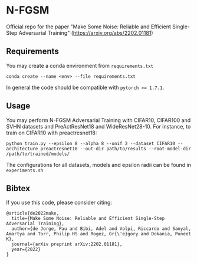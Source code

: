 # N-FGSM

Official repo for the paper "Make Some Noise: Reliable and Efficient Single-Step Adversarial Training" (https://arxiv.org/abs/2202.01181)

## Requirements
You may create a conda environment from `requirements.txt`
```
conda create --name <env> --file requirements.txt
```
In general the code should be compatible with `pytorch >= 1.7.1`.

## Usage
You may perform N-FGSM Adversarial Training with CIFAR10, CIFAR100 and SVHN datasets and PreActResNet18 and WideResNet28-10. For instance, to train on CIFAR10 with preactresnet18:
```
python train.py --epsilon 8 --alpha 8 --unif 2 --dataset CIFAR10 --architecture preactresnet18 --out-dir path/to/results --root-model-dir /path/to/trained/models/
```
The configurations for all datasets, models and epsilon radii can be found in `experiments.sh`

## Bibtex
If you use this code, please consider citing:

```
@article{de2022make,
  title={Make Some Noise: Reliable and Efficient Single-Step Adversarial Training},
  author={de Jorge, Pau and Bibi, Adel and Volpi, Riccardo and Sanyal, Amartya and Torr, Philip HS and Rogez, Gr{\'e}gory and Dokania, Puneet K},
  journal={arXiv preprint arXiv:2202.01181},
  year={2022}
}
```
